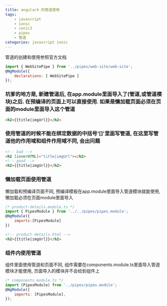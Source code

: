 ```yaml
---
title: angular4 的管道使用
tags: 
    - javascript
    - ionic
    - ionic3
    - pipes
    - 管道
categories: javascript ionic
---
```


管道的创建和使用参照官方文档
<!--more-->
```javascript
import { WebSitePipe } from '../pipes/web-site/web-site';
@NgModule({
    declarations: [ WebSitePipe ]
});
```

### 坑爹的地方是, 新建管道后, 在app.module里面导入了(管道,或管道模块)之后. 在预编译的页面上可以直接使用. 如果是懒加载页面必须在页面的module里面导入这个管道
```html
<h2>{{title|imgUrl}}</h2>
```

### 使用管道的时候不能在绑定数据的中括号'[]'里面写管道, 在这里写管道他的作用域和组件作用域不同, 会出问题
```html
<!-- bad -->
<h2 [innerHTML]="title|imgUrl"></h2>
<!-- good -->
<h2>{{title|imgUrl}}</h2>
```

### 懒加载页面使用管道

懒加载和预编译页面不同, 预编译模板在app.module里面导入管道模块就能使用, 懒加载必须在页面module里面导入
```javascript
/* product-details.module.ts */
import { PipesModule } from '../../pipes/pipes.module';
@NgModule({
    imports:[PipesModule]
})
```

```html
<!-- product-details.html -->
<h2>{{title|imgUrl}}</h2>
```

### 组件内使用管道

组件里面使用管道和页面不同, 组件需要在components.module.ts里面导入管道模块才能使用, 页面导入的模块并不会给到组件上

```javascript
/* components.module.ts */
import (PipesModule) from '../pipes/pipes.module';
@NgModule({
    imports: [PipesModule],
});
```